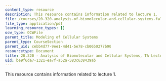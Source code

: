 ```yaml
---
content_type: resource
description: This resource contains information related to lecture 1.
file: /courses/20-320-analysis-of-biomolecular-and-cellular-systems-fall-2012/be9f6da71321ea7fa52a583c638439ab_MIT20_320F12_Lecture1.pdf
file_type: application/pdf
learning_resource_types: []
ocw_type: OCWFile
parent_title: Modeling of Cellular Systems
parent_type: CourseSection
parent_uid: cebb4d77-9ee1-4d41-5e78-cb06b0277b90
resourcetype: Document
title: 20.320 - Analysis of Biomolecular and Cellular Systems, TA Lecture Note 1
uid: be9f6da7-1321-ea7f-a52a-583c638439ab
---
```

This resource contains information related to lecture 1.

